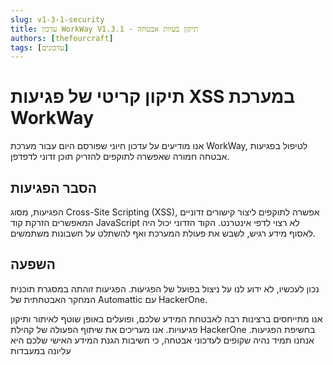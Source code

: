 ```yaml
---
slug: v1-3-1-security
title: עדכון WorkWay V1.3.1 - תיקון בעיות אבטחה
authors: [thefourcraft]
tags: [עדכונים]
---
```

# תיקון קריטי של פגיעות XSS במערכת WorkWay
אנו מודיעים על עדכון חיוני שפורסם היום עבור מערכת WorkWay, לטיפול בפגיעות אבטחה חמורה שאפשרה לתוקפים להזריק תוכן זדוני לדפדפן.

## הסבר הפגיעות
הפגיעות, מסוג Cross-Site Scripting (XSS), אפשרה לתוקפים ליצור קישורים זדוניים המאפשרים הזרקת קוד JavaScript לא רצוי לדפי אינטרנט.
הקוד הזדוני יכול היה לאסוף מידע רגיש, לשבש את פעולת המערכת ואף להשתלט על חשבונות משתמשים.

## השפעה
נכון לעכשיו, לא ידוע לנו על ניצול בפועל של הפגיעות.
הפגיעות זוהתה במסגרת תוכנית המחקר האבטחתית של Automattic עם HackerOne.



אנו מתייחסים ברצינות רבה לאבטחת המידע שלכם, ופועלים באופן שוטף לאיתור ותיקון פגיעויות.
אנו מעריכים את שיתוף הפעולה של קהילת HackerOne בחשיפת הפגיעות.
אנחנו תמיד נהיה שקופים לעדכוני אבטחה, כי חשיבות הגנת המידע האישי שלכם היא עליונה במעבדות


